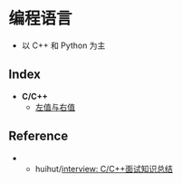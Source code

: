 编程语言
===
- 以 C++ 和 Python 为主

**Index**
---
- **C/C++**
    - [左值与右值](./Cpp-C-左值与右值)

## Reference
- - huihut/[interview: C/C++面试知识总结](https://github.com/huihut/interview) 